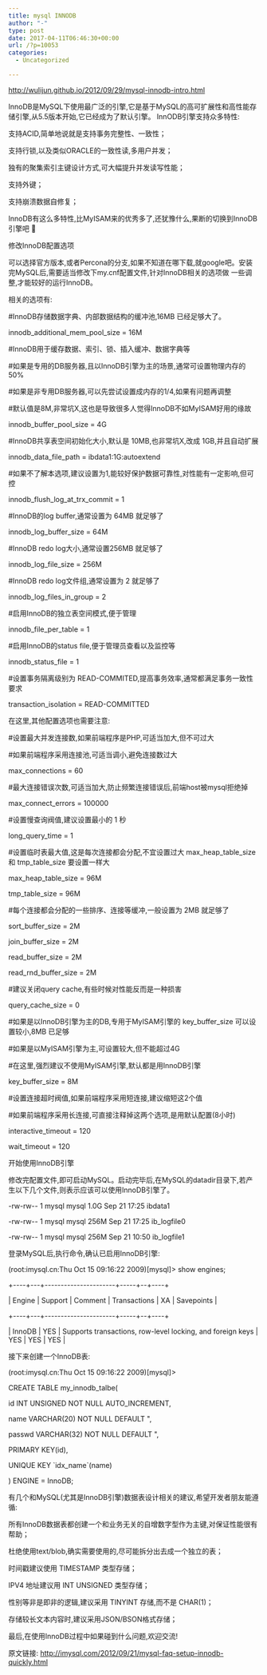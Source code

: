```yaml
---
title: mysql INNODB
author: "-"
type: post
date: 2017-04-11T06:46:30+00:00
url: /?p=10053
categories:
  - Uncategorized

---
```

http://wulijun.github.io/2012/09/29/mysql-innodb-intro.html
  
InnoDB是MySQL下使用最广泛的引擎,它是基于MySQL的高可扩展性和高性能存储引擎,从5.5版本开始,它已经成为了默认引擎。 InnODB引擎支持众多特性: 

支持ACID,简单地说就是支持事务完整性、一致性；
  
支持行锁,以及类似ORACLE的一致性读,多用户并发；
  
独有的聚集索引主键设计方式,可大幅提升并发读写性能；
  
支持外键；
  
支持崩溃数据自修复；
  
InnoDB有这么多特性,比MyISAM来的优秀多了,还犹豫什么,果断的切换到InnoDB引擎吧 🙂

修改InnoDB配置选项
  
可以选择官方版本,或者Percona的分支,如果不知道在哪下载,就google吧。安装完MySQL后,需要适当修改下my.cnf配置文件,针对InnoDB相关的选项做 一些调整,才能较好的运行InnoDB。

相关的选项有: 

#InnoDB存储数据字典、内部数据结构的缓冲池,16MB 已经足够大了。
  
innodb_additional_mem_pool_size = 16M

#InnoDB用于缓存数据、索引、锁、插入缓冲、数据字典等
  
#如果是专用的DB服务器,且以InnoDB引擎为主的场景,通常可设置物理内存的50%
  
#如果是非专用DB服务器,可以先尝试设置成内存的1/4,如果有问题再调整
  
#默认值是8M,非常坑X,这也是导致很多人觉得InnoDB不如MyISAM好用的缘故
  
innodb_buffer_pool_size = 4G

#InnoDB共享表空间初始化大小,默认是 10MB,也非常坑X,改成 1GB,并且自动扩展
  
innodb_data_file_path = ibdata1:1G:autoextend

#如果不了解本选项,建议设置为1,能较好保护数据可靠性,对性能有一定影响,但可控
  
innodb_flush_log_at_trx_commit = 1

#InnoDB的log buffer,通常设置为 64MB 就足够了
  
innodb_log_buffer_size = 64M

#InnoDB redo log大小,通常设置256MB 就足够了
  
innodb_log_file_size = 256M

#InnoDB redo log文件组,通常设置为 2 就足够了
  
innodb_log_files_in_group = 2

#启用InnoDB的独立表空间模式,便于管理
  
innodb_file_per_table = 1

#启用InnoDB的status file,便于管理员查看以及监控等
  
innodb_status_file = 1

#设置事务隔离级别为 READ-COMMITED,提高事务效率,通常都满足事务一致性要求
  
transaction_isolation = READ-COMMITTED
  
在这里,其他配置选项也需要注意: 

#设置最大并发连接数,如果前端程序是PHP,可适当加大,但不可过大
  
#如果前端程序采用连接池,可适当调小,避免连接数过大
  
max_connections = 60

#最大连接错误次数,可适当加大,防止频繁连接错误后,前端host被mysql拒绝掉
  
max_connect_errors = 100000

#设置慢查询阀值,建议设置最小的 1 秒
  
long_query_time = 1

#设置临时表最大值,这是每次连接都会分配,不宜设置过大 max_heap_table_size 和 tmp_table_size 要设置一样大
  
max_heap_table_size = 96M
  
tmp_table_size = 96M

#每个连接都会分配的一些排序、连接等缓冲,一般设置为 2MB 就足够了
  
sort_buffer_size = 2M
  
join_buffer_size = 2M
  
read_buffer_size = 2M
  
read_rnd_buffer_size = 2M

#建议关闭query cache,有些时候对性能反而是一种损害
  
query_cache_size = 0

#如果是以InnoDB引擎为主的DB,专用于MyISAM引擎的 key_buffer_size 可以设置较小,8MB 已足够
  
#如果是以MyISAM引擎为主,可设置较大,但不能超过4G
  
#在这里,强烈建议不使用MyISAM引擎,默认都是用InnoDB引擎
  
key_buffer_size = 8M

#设置连接超时阀值,如果前端程序采用短连接,建议缩短这2个值
  
#如果前端程序采用长连接,可直接注释掉这两个选项,是用默认配置(8小时)
  
interactive_timeout = 120
  
wait_timeout = 120

开始使用InnoDB引擎
  
修改完配置文件,即可启动MySQL。启动完毕后,在MySQL的datadir目录下,若产生以下几个文件,则表示应该可以使用InnoDB引擎了。

-rw-rw-- 1 mysql mysql 1.0G Sep 21 17:25 ibdata1
  
-rw-rw-- 1 mysql mysql 256M Sep 21 17:25 ib_logfile0
  
-rw-rw-- 1 mysql mysql 256M Sep 21 10:50 ib_logfile1

登录MySQL后,执行命令,确认已启用InnoDB引擎: 

(root:imysql.cn:Thu Oct 15 09:16:22 2009)[mysql]> show engines;
  
+----+---+----------------------+-----+--+----+
  
| Engine | Support | Comment | Transactions | XA | Savepoints |
  
+----+---+----------------------+-----+--+----+
  
| InnoDB | YES | Supports transactions, row-level locking, and foreign keys | YES | YES | YES |

接下来创建一个InnoDB表: 

(root:imysql.cn:Thu Oct 15 09:16:22 2009)[mysql]>
  
CREATE TABLE my_innodb_talbe(
  
id INT UNSIGNED NOT NULL AUTO_INCREMENT,
  
name VARCHAR(20) NOT NULL DEFAULT ",
  
passwd VARCHAR(32) NOT NULL DEFAULT ",
  
PRIMARY KEY(id),
  
UNIQUE KEY \`idx_name\`(name)
  
) ENGINE = InnoDB;

有几个和MySQL(尤其是InnoDB引擎)数据表设计相关的建议,希望开发者朋友能遵循: 

所有InnoDB数据表都创建一个和业务无关的自增数字型作为主键,对保证性能很有帮助；
  
杜绝使用text/blob,确实需要使用的,尽可能拆分出去成一个独立的表；
  
时间戳建议使用 TIMESTAMP 类型存储；
  
IPV4 地址建议用 INT UNSIGNED 类型存储；
  
性别等非是即非的逻辑,建议采用 TINYINT 存储,而不是 CHAR(1)；
  
存储较长文本内容时,建议采用JSON/BSON格式存储；
  
最后,在使用InnoDB过程中如果碰到什么问题,欢迎交流!

原文链接: http://imysql.com/2012/09/21/mysql-faq-setup-innodb-quickly.html